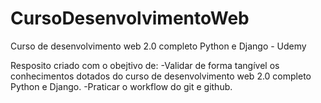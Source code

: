 # CursoDesenvolvimentoWeb
Curso de desenvolvimento web 2.0 completo Python e Django - Udemy

Resposito criado com o obejtivo de:
-Validar de forma tangível os conhecimentos dotados do curso de desenvolvimento web 2.0 completo Python e Django.
-Praticar o workflow do git e github.
